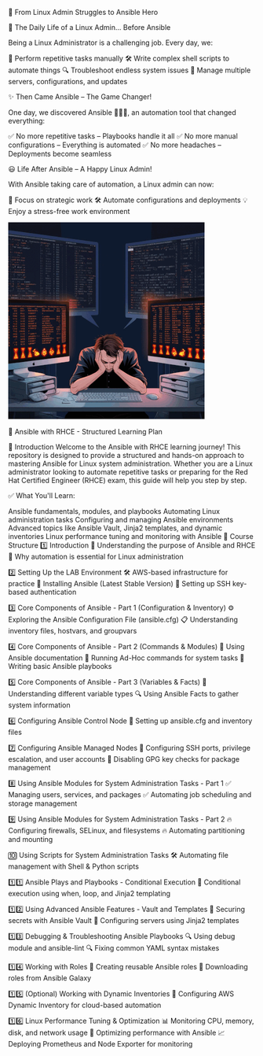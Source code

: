 🚀 From Linux Admin Struggles to Ansible Hero

📌 The Daily Life of a Linux Admin... Before Ansible

Being a Linux Administrator is a challenging job. Every day, we:

🔄 Perform repetitive tasks manually
🛠️ Write complex shell scripts to automate things
🔍 Troubleshoot endless system issues
🔧 Manage multiple servers, configurations, and updates

✨ Then Came Ansible – The Game Changer!

One day, we discovered Ansible 🦸‍♂️💡, an automation tool that changed everything:

✅ No more repetitive tasks – Playbooks handle it all
✅ No more manual configurations – Everything is automated
✅ No more headaches – Deployments become seamless

😃 Life After Ansible – A Happy Linux Admin!

With Ansible taking care of automation, a Linux admin can now:

🚀 Focus on strategic work
🛠️ Automate configurations and deployments
💡 Enjoy a stress-free work environment

![Ansible RHCE](images/Linux_Ansible.gif)


🚀 Ansible with RHCE - Structured Learning Plan

📌 Introduction
Welcome to the Ansible with RHCE learning journey! This repository is designed to provide a structured and hands-on approach to mastering Ansible for Linux system administration. Whether you are a Linux administrator looking to automate repetitive tasks or preparing for the Red Hat Certified Engineer (RHCE) exam, this guide will help you step by step.

✅ What You'll Learn:

Ansible fundamentals, modules, and playbooks
Automating Linux administration tasks
Configuring and managing Ansible environments
Advanced topics like Ansible Vault, Jinja2 templates, and dynamic inventories
Linux performance tuning and monitoring with Ansible
📂 Course Structure
1️⃣ Introduction
📌 Understanding the purpose of Ansible and RHCE
📌 Why automation is essential for Linux administration

2️⃣ Setting Up the LAB Environment
🛠️ AWS-based infrastructure for practice
🔧 Installing Ansible (Latest Stable Version)
🔑 Setting up SSH key-based authentication

3️⃣ Core Components of Ansible - Part 1 (Configuration & Inventory)
⚙️ Exploring the Ansible Configuration File (ansible.cfg)
📋 Understanding inventory files, hostvars, and groupvars

4️⃣ Core Components of Ansible - Part 2 (Commands & Modules)
📖 Using Ansible documentation
🚀 Running Ad-Hoc commands for system tasks
📜 Writing basic Ansible playbooks

5️⃣ Core Components of Ansible - Part 3 (Variables & Facts)
📌 Understanding different variable types
🔍 Using Ansible Facts to gather system information

6️⃣ Configuring Ansible Control Node
📌 Setting up ansible.cfg and inventory files

7️⃣ Configuring Ansible Managed Nodes
🔹 Configuring SSH ports, privilege escalation, and user accounts
🔹 Disabling GPG key checks for package management

8️⃣ Using Ansible Modules for System Administration Tasks - Part 1
✅ Managing users, services, and packages
✅ Automating job scheduling and storage management

9️⃣ Using Ansible Modules for System Administration Tasks - Part 2
🔥 Configuring firewalls, SELinux, and filesystems
🔥 Automating partitioning and mounting

🔟 Using Scripts for System Administration Tasks
🛠️ Automating file management with Shell & Python scripts

1️⃣1️⃣ Ansible Plays and Playbooks - Conditional Execution
🔄 Conditional execution using when, loop, and Jinja2 templating

1️⃣2️⃣ Using Advanced Ansible Features - Vault and Templates
🔐 Securing secrets with Ansible Vault
📄 Configuring servers using Jinja2 templates

1️⃣3️⃣ Debugging & Troubleshooting Ansible Playbooks
🔍 Using debug module and ansible-lint
🔍 Fixing common YAML syntax mistakes

1️⃣4️⃣ Working with Roles
📌 Creating reusable Ansible roles
📌 Downloading roles from Ansible Galaxy

1️⃣5️⃣ (Optional) Working with Dynamic Inventories
🔄 Configuring AWS Dynamic Inventory for cloud-based automation

1️⃣6️⃣ Linux Performance Tuning & Optimization
📊 Monitoring CPU, memory, disk, and network usage
🔧 Optimizing performance with Ansible
📈 Deploying Prometheus and Node Exporter for monitoring
